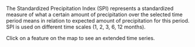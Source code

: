 The Standardized Precipitation Index (SPI) represents a standardized measure of what a certain amount of precipitation over the selected time period means in relation to expected amount of precipitation for this period. SPI is used on different time scales (1, 2, 3, 6, 12 months).

Click on a feature on the map to see an extended time series.